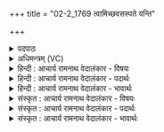 +++
title = "02-2_1769 त्वामिच्छवसस्पते यन्ति"

+++
<details><summary>पदपाठः</summary>

त्वा꣢म्। इत्। श꣣वसः। पते। य꣡न्ति꣢꣯। गि꣡रः꣢꣯। न। सं꣣य꣡तः꣢। स꣣म्। य꣡तः꣢꣯। १७६९।
</details>

<details><summary>अधिमन्त्रम् (VC)</summary>

- इन्द्रः
- नृमेधो वामदेवो वा
- द्विपदा गायत्री
- षड्जः
</details>

<details><summary>हिन्दी : आचार्य रामनाथ वेदालंकार - विषयः</summary>

अगले मन्त्र में जगदीश्वर वा आचार्य की महिमा वर्णित है।
</details>

<details><summary>हिन्दी : आचार्य रामनाथ वेदालंकार - पदार्थः</summary>

पदार्थान्वय -  हे (शवसः पते) अध्यात्म-बल, ब्रह्मबल वा विद्याबल के स्वामी परमेश्वर वा आचार्य ! (गिरः न) वाणियों के समान (संयतः) प्रत्यनशील प्रजाएँ भी (त्वाम् इत्) आपको ही (यन्ति) प्राप्त होती हैं ॥२॥ यहाँ उपमालङ्कार है ॥२॥
</details>

<details><summary>हिन्दी : आचार्य रामनाथ वेदालंकार - भावार्थः</summary>

भावार्थ -  जैसे वेदवाणियाँ जगदीश्वर के गुणों का वर्णन करती हैं और पुरुषार्थी प्रजाएँ उसे पाने का यत्न करती हैं,वैसे ही आचार्य की भी वाणियों से स्तुति करनी चाहिए तथा प्रयत्नशील विद्यार्थियों को शिष्यभाव से उसके समीप पहुँचना चाहिए ॥२॥
</details>

<details><summary>संस्कृत : आचार्य रामनाथ वेदालंकार - विषयः</summary>

अथ जगदीश्वरस्याचार्यस्य च महिमा वर्ण्यते।
</details>

<details><summary>संस्कृत : आचार्य रामनाथ वेदालंकार - पदार्थः</summary>

पदार्थान्वय -  हे (शवसः पते) अध्यात्मबलस्य ब्रह्मबलस्य विद्याबलस्य वा स्वामिन् परमेश आचार्य वा ! (गिरः न) वाचः इव (संयतः) प्रयत्नशीलाः प्रजा अपि। [संयतन्ते इति संयतः, सम्पूर्वो यती प्रयत्ने भ्वादिः, ततः क्विप् प्रत्ययः।] (त्वाम् इत्) त्वामेव (यन्ति) प्राप्नुवन्ति ॥२॥ अत्रोपमालङ्कारः ॥२॥
</details>

<details><summary>संस्कृत : आचार्य रामनाथ वेदालंकार - भावार्थः</summary>

भावार्थ -  यथा वेदवाचो जगदीशगुणान् वर्णयन्ति पुरुषार्थिन्यः प्रजाश्च तं प्राप्तुं यतन्ते तथैवाचार्योऽपि वाग्भिः स्तोतव्यः प्रयत्नशीलैर्विद्यार्थिभिः शिष्यभावेनोपसदनीयश्च ॥२॥
</details>